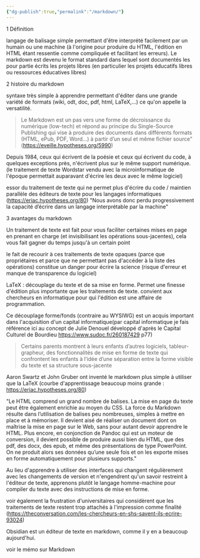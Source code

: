 ```yaml
---
{"dg-publish":true,"permalink":"/markdown/"}
---
```





1 Définition

langage de balisage simple permettant d'être interprété facilement par un humain ou une machine (à l'origine pour produire du HTML, l'édition en HTML étant ressentie comme compliquée et facilitant les erreurs). 
Le markdown est devenu le format standard dans lequel sont documentés les pour partie écrits les projets libres (en particulier les projets éducatifs libres ou ressources éducatives libres)

2 histoire du markdown

syntaxe très simple à apprendre permettant d'éditer dans une grande variété de formats (wiki, odt, doc, pdf, html, LaTeX,...) ce qu'on appelle la versatilité.

>Le Markdown est un pas vers une forme de décroissance du numérique (low-tech) et répond au principe du Single-Source Publishing qui vise à produire des documents dans différents formats (HTML, ePub, PDF, Word...) à partir d’un seul et même fichier source" (https://eveille.hypotheses.org/5990)


Depuis 1984, ceux qui écrivent de la poésie et ceux qui écrivent du code, à quelques exceptions près, n'écrivent plus sur le même support numérique. (le traitement de texte Wordstar vendu avec la microinformatique de l'époque permettait auparavant d'écrire les deux avec le même logiciel)

essor du traitement de texte qui ne permet plus d'écrire du code / maintien parallèle des éditeurs de texte pour les langages informatiques (https://eriac.hypotheses.org/80)
"Nous avons donc perdu progressivement la capacité d’écrire dans un langage interprétable par la machine"

3 avantages du markdown

Un traitement de texte est fait pour vous faciliter certaines mises en page en prenant en charge (et invisibilisant les opérations sous-jacentes), cela vous fait gagner du temps jusqu'à un certain point

le fait de recourir à ces traitements de texte opaques (parce que propriétaires et parce que ne permettant pas d'accéder à la liste des opérations) constitue un danger pour écrire la science (risque d'erreur et manque de transparence du logiciel)

LaTeX : découplage du texte et de sa mise en forme. Permet une finesse d'édition plus importante que les traitements de texte. 
convient aux chercheurs en informatique pour qui l'édition est une affaire de programmation. 

Ce découplage forme/fonds (contraire au WYSIWG) est un acquis important dans l'acquisition d'un capital informatique(par capital informatique je fais référence ici au concept de Julie Denouel développé d'après le Capital Culturel de Bourdieu https://www.sudoc.fr/260187429 p77)

> Certains parents montrent à leurs enfants d’autres logiciels, tableur-grapheur, des fonctionnalités de mise en forme de texte qui confrontent les enfants à l’idée d’une séparation entre la forme visible du texte et sa structure sous-jacente

Aaron Swartz et John Gruber ont inventé le markdown plus simple à utiliser que la LaTeX (courbe d'apprentissage beaucoup moins grande : https://eriac.hypotheses.org/80)

"Le HTML comprend un grand nombre de balises. La mise en page du texte peut être également enrichie au moyen du CSS. La force du Markdown résulte dans l’utilisation de balises peu nombreuses, simples à mettre en place et à mémoriser. Il devient aisé de réaliser un document dont on maîtrise la mise en page sur le Web, sans pour autant devoir apprendre le HTML. Plus encore, en conjonction de Pandoc qui est un moteur de conversion, il devient possible de produire aussi bien du HTML, que des pdf, des docx, des epub, et même des présentations de type PowerPoint. On ne produit alors ses données qu’une seule fois et on les exporte mises en forme automatiquement pour plusieurs supports." 

Au lieu d'apprendre à utiliser des interfaces qui changent régulièrement avec les changements de version et n'engendrent qu'un savoir restreint à l'éditeur de texte, apprenons plutôt le langage homme-machine pour compiler du texte avec des instructions de mise en forme. 


voir également la frustration d'universitaires qui considèrent que les traitements de texte restent trop attachés à l'impression comme finalité (https://theconversation.com/les-chercheurs-en-shs-savent-ils-ecrire-93024)

Obsidian est un éditeur de texte en markdown, comme il y en a beaucoup aujourd'hui. 

voir le mémo sur Markdown